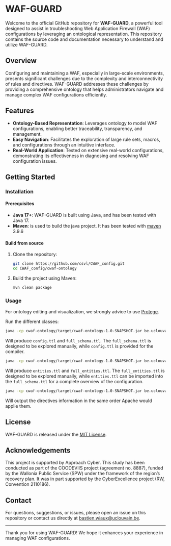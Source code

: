 # WAF-GUARD

Welcome to the official GitHub repository for **WAF-GUARD**, a powerful tool designed to assist in troubleshooting Web Application Firewall (WAF) configurations by leveraging an ontological representation.
This repository contains the source code and documentation necessary to understand and utilize WAF-GUARD.

## Overview

Configuring and maintaining a WAF, especially in large-scale environments, presents significant challenges due to the complexity and interconnectivity of rules and directives. WAF-GUARD addresses these challenges by providing a comprehensive ontology that helps administrators navigate and manage complex WAF configurations efficiently.

## Features

- **Ontology-Based Representation**: Leverages ontology to model WAF configurations, enabling better traceability, transparency, and management.
- **Easy Navigation**: Facilitates the exploration of large rule sets, macros, and configurations through an intuitive interface.
- **Real-World Application**: Tested on extensive real-world configurations, demonstrating its effectiveness in diagnosing and resolving WAF configuration issues.

## Getting Started

### Installation
#### Prerequisites

- **Java 17+**: WAF-GUARD is built using Java, and has been tested with Java 17.
- **Maven**: is used to build the java project. It has been tested with [maven](https://maven.apache.org/) 3.9.6

#### Build from source
1. Clone the repository:
   ```bash
   git clone https://github.com/csvl/CWAF_config.git
   cd CWAF_config/cwaf-ontology
   ```

2. Build the project using Maven:
   ```bash
   mvn clean package
   ```
### Usage

For ontology editing and visualization, we strongly advice to use [Protege](https://protege.stanford.edu/).

Run the different classes:
   ```bash
   java -cp cwaf-ontology/target/cwaf-ontology-1.0-SNAPSHOT.jar be.uclouvain.service.Parser conf/httpd.conf
   ```
   Will produce `config.ttl` and `full_schema.ttl`. The `full_schema.ttl` is designed to be explored manually, while `config.ttl` is provided for the compiler.

   ```bash
   java -cp cwaf-ontology/target/cwaf-ontology-1.0-SNAPSHOT.jar be.uclouvain.service.Compiler 
   ```
   Will produce `entities.ttl` and `full_entities.ttl`. The `full_entities.ttl` is designed to be explored manually, while `entities.ttl` can be imported into the `full_schema.ttl` for a complete overview of the configuration.
 
   ```bash
   java -cp cwaf-ontology/target/cwaf-ontology-1.0-SNAPSHOT.jar be.uclouvain.service.Filter > output
   ```
   Will output the directives information in the same order Apache would applie them.


## License

WAF-GUARD is released under the [MIT License](LICENSE).

## Acknowledgements

This project is supported by Approach Cyber.
This study has been conducted as part of the COODEVIIS project (agreement no. 8887), funded by the Wallonia Public Service (SPW) under the framework of the region’s recovery plan. It was in part supported by the CyberExcellence project (RW, Convention 2110186).

## Contact

For questions, suggestions, or issues, please open an issue on this repository or contact us directly at [bastien.wiaux@uclouvain.be](mailto:bastien.wiaux@uclouvain.be).

---

Thank you for using WAF-GUARD! We hope it enhances your experience in managing WAF configurations.
